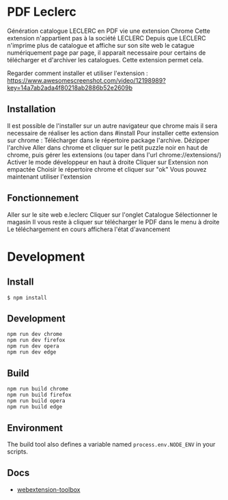 # PDF Leclerc

Génération catalogue LECLERC en PDF vie une extension Chrome
Cette extension n'appartient pas à la société LECLERC
Depuis que LECLERC n'imprime plus de catalogue et affiche sur son site web le catague numériquement page par page, il apparait necessaire pour certains de télécharger et d'archiver les catalogues. Cette extension permet cela.

Regarder comment installer et utiliser l'extension : https://www.awesomescreenshot.com/video/12198989?key=14a7ab2ada4f80218ab2886b52e2609b

## Installation
Il est possible de l'installer sur un autre navigateur que chrome mais il sera necessaire de réaliser les action dans #install
Pour installer cette extension sur chrome : 
Télécharger dans le répertoire package l'archive.
Dézipper l'archive
Aller dans chrome et cliquer sur le petit puzzle noir en haut de chrome, puis gérer les extensions (ou taper dans l'url chrome://extensions/)
Activer le mode développeur en haut à droite
Cliquer sur Extension non empactée
Choisir le répertoire chrome et cliquer sur "ok"
Vous pouvez maintenant utiliser l'extension

## Fonctionnement
Aller sur le site web e.leclerc
Cliquer sur l'onglet Catalogue
Sélectionner le magasin
Il vous reste à cliquer sur télécharger le PDF dans le menu à droite
Le téléchargement en cours affichera l'état d'avancement

# Development

## Install

	$ npm install

## Development

    npm run dev chrome
    npm run dev firefox
    npm run dev opera
    npm run dev edge

## Build

    npm run build chrome
    npm run build firefox
    npm run build opera
    npm run build edge

## Environment

The build tool also defines a variable named `process.env.NODE_ENV` in your scripts. 

## Docs

* [webextension-toolbox](https://github.com/HaNdTriX/webextension-toolbox)
